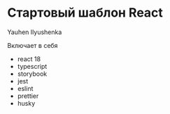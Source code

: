 # Стартовый шаблон React

Yauhen Ilyushenka

Включает в себя
- react 18
- typescript
- storybook
- jest
- eslint
- prettier
- husky
